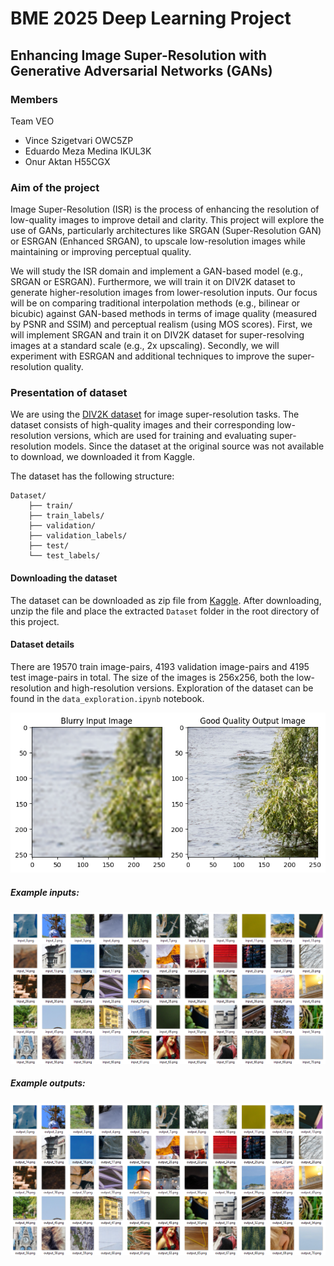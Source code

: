 # BME 2025 Deep Learning Project
## Enhancing Image Super-Resolution with Generative Adversarial Networks (GANs)

### Members
Team VEO
- Vince Szigetvari OWC5ZP
- Eduardo Meza Medina IKUL3K
- Onur Aktan H55CGX

### Aim of the project

Image Super-Resolution (ISR) is the process of enhancing the resolution of low-quality images to improve detail and clarity. This project will explore the use of GANs, particularly architectures like SRGAN (Super-Resolution GAN) or ESRGAN (Enhanced SRGAN), to upscale low-resolution images while maintaining or improving perceptual quality.

We will study the ISR domain and implement a GAN-based model (e.g., SRGAN or ESRGAN). Furthermore, we will train it on DIV2K dataset to generate higher-resolution images from lower-resolution inputs. Our focus will be on comparing traditional interpolation methods (e.g., bilinear or bicubic) against GAN-based methods in terms of image quality (measured by PSNR and SSIM) and perceptual realism (using MOS scores). First, we will implement SRGAN and train it on DIV2K dataset for super-resolving images at a standard scale (e.g., 2x upscaling). Secondly, we will experiment with ESRGAN and additional techniques to improve the super-resolution quality. 

### Presentation of dataset

We are using the [DIV2K dataset](https://www.kaggle.com/datasets/francescopignatelli/div2k-dataset-antialias?resource=download-directory) for image super-resolution tasks. The dataset consists of high-quality images and their corresponding low-resolution versions, which are used for training and evaluating super-resolution models. Since the dataset at the original source was not available to download, we downloaded it from Kaggle.

The dataset has the following structure:
```
Dataset/
    ├── train/
    ├── train_labels/
    ├── validation/
    ├── validation_labels/
    ├── test/
    └── test_labels/
```

#### Downloading the dataset

The dataset can be downloaded as zip file from [Kaggle](https://www.kaggle.com/datasets/francescopignatelli/div2k-dataset-antialias?resource=download-directory). After downloading, unzip the file and place the extracted `Dataset` folder in the root directory of this project.

#### Dataset details

There are 19570 train image-pairs, 4193 validation image-pairs and 4195 test image-pairs in total. The size of the images is 256x256, both the low-resolution and high-resolution versions. Exploration of the dataset can be found in the `data_exploration.ipynb` notebook.

![input_10 / output_10](readme_assets/example10.png)

##### Example inputs:
![Low Resolution Input](readme_assets/input_images.png)

##### Example outputs:
![High Resolution Output](readme_assets/output_images.png)